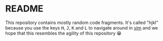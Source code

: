 README
======

This repository contains mostly random code fragments. It's called "hjkl" because you use the
keys <kbd>H</kbd>, <kbd>J</kbd>, <kbd>K</kbd> and <kbd>L</kbd> to navigate around in
[vim](https://github.com/vim/vim) and we hope that this resembles the agility of this repository
:grin:
